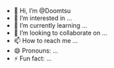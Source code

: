 - 👋 Hi, I’m @Doomtsu
- 👀 I’m interested in ...
- 🌱 I’m currently learning ...
- 💞️ I’m looking to collaborate on ...
- 📫 How to reach me ...
- 😄 Pronouns: ...
- ⚡ Fun fact: ...

<!---
Doomtsu/Doomtsu is a ✨ special ✨ repository because its `README.md` (this file) appears on your GitHub profile.
You can click the Preview link to take a look at your changes.
--->
